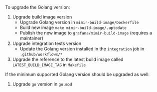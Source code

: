 To upgrade the Golang version:

1. Upgrade build image version
   - Upgrade Golang version in `mimir-build-image/Dockerfile`
   - Build new image `make mimir-build-image/.uptodate`
   - Publish the new image to `grafana/mimir-build-image` (requires a maintainer)
2. Upgrade integration tests version
   - Update the Golang version installed in the `integration` job in `.github/workflows/*`
3. Upgrade the reference to the latest build image called `LATEST_BUILD_IMAGE_TAG` in `Makefile`

If the minimum supported Golang version should be upgraded as well:

1. Upgrade `go` version in `go.mod`
